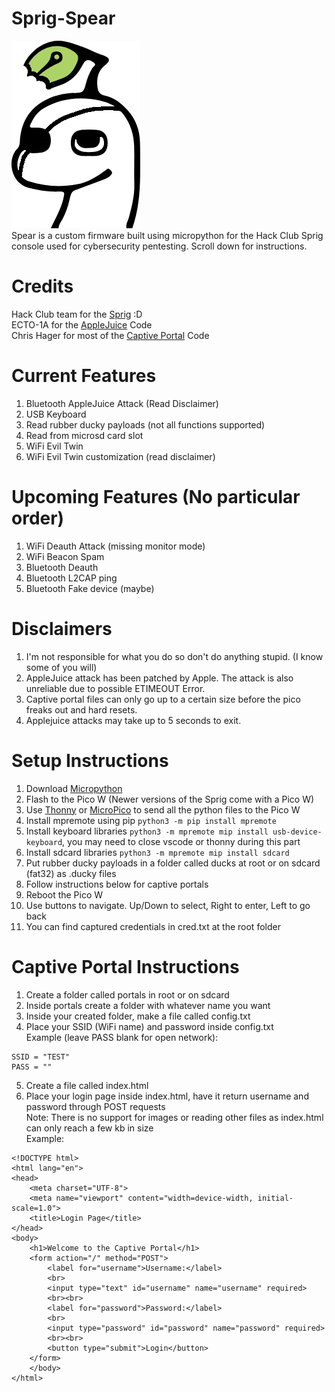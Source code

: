# Sprig-Spear
![Sprig Dino Spear Edition](https://raw.githubusercontent.com/m5kro/Sprig-Spear/main/SPRIGDINO-Spear-Edition.png) <br>
Spear is a custom firmware built using micropython for the Hack Club Sprig console used for cybersecurity pentesting. Scroll down for instructions.
# Credits
Hack Club team for the [Sprig](https://github.com/hackclub/sprig/) :D <br>
ECTO-1A for the [AppleJuice](https://github.com/ECTO-1A/AppleJuice) Code <br>
Chris Hager for most of the [Captive Portal](https://github.com/metachris/micropython-captiveportal) Code
# Current Features
1. Bluetooth AppleJuice Attack (Read Disclaimer)
2. USB Keyboard
3. Read rubber ducky payloads (not all functions supported)
4. Read from microsd card slot
5. WiFi Evil Twin
6. WiFi Evil Twin customization (read disclaimer)
# Upcoming Features (No particular order)
1. WiFi Deauth Attack (missing monitor mode)
2. WiFi Beacon Spam
3. Bluetooth Deauth
4. Bluetooth L2CAP ping
5. Bluetooth Fake device (maybe)
# Disclaimers
1. I'm not responsible for what you do so don't do anything stupid. (I know some of you will)
2. AppleJuice attack has been patched by Apple. The attack is also unreliable due to possible ETIMEOUT Error.
3. Captive portal files can only go up to a certain size before the pico freaks out and hard resets.
4. Applejuice attacks may take up to 5 seconds to exit.
# Setup Instructions
1. Download [Micropython](https://micropython.org/download/RPI_PICO_W/)
2. Flash to the Pico W (Newer versions of the Sprig come with a Pico W)
3. Use [Thonny](https://thonny.org/) or [MicroPico](https://github.com/paulober/MicroPico) to send all the python files to the Pico W
4. Install mpremote using pip `python3 -m pip install mpremote`
5. Install keyboard libraries `python3 -m mpremote mip install usb-device-keyboard`, you may need to close vscode or thonny during this part
6. Install sdcard libraries `python3 -m mpremote mip install sdcard`
7. Put rubber ducky payloads in a folder called ducks at root or on sdcard (fat32) as .ducky files
8. Follow instructions below for captive portals
9. Reboot the Pico W
10. Use buttons to navigate. Up/Down to select, Right to enter, Left to go back
11. You can find captured credentials in cred.txt at the root folder
# Captive Portal Instructions
1. Create a folder called portals in root or on sdcard
2. Inside portals create a folder with whatever name you want
3. Inside your created folder, make a file called config.txt
4. Place your SSID (WiFi name) and password inside config.txt <br>
Example (leave PASS blank for open network): <br>
```
SSID = "TEST"
PASS = ""
```
5. Create a file called index.html
6. Place your login page inside index.html, have it return username and password through POST requests <br>
Note: There is no support for images or reading other files as index.html can only reach a few kb in size <br>
Example:
```
<!DOCTYPE html>
<html lang="en">
<head>
    <meta charset="UTF-8">
    <meta name="viewport" content="width=device-width, initial-scale=1.0">
    <title>Login Page</title>
</head>
<body>
    <h1>Welcome to the Captive Portal</h1>
    <form action="/" method="POST">
        <label for="username">Username:</label>
        <br>
        <input type="text" id="username" name="username" required>
        <br><br>
        <label for="password">Password:</label>
        <br>
        <input type="password" id="password" name="password" required>
        <br><br>
        <button type="submit">Login</button>
    </form>
    </body>
</html>
```
